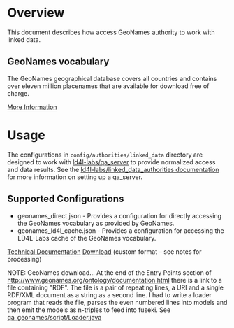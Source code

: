 # Overview

This document describes how access GeoNames authority to work with linked data. 

## GeoNames vocabulary

The GeoNames geographical database covers all countries and contains over eleven million placenames that are available for download free of charge.

[More Information](http://www.geonames.org/)


# Usage

The configurations in `config/authorities/linked_data` directory are designed to work with [ld4l-labs/qa_server](https://github.com/ld4l-labs/qa_server) to provide normalized access and data results.  See the [ld4l-labs/linked_data_authorities documentation](https://github.com/ld4l-labs/linked_data_authorities/blob/master/README.md) for more information on setting up a qa_server.

## Supported Configurations

* geonames_direct.json - Provides a configuration for directly accessing the GeoNames vocabulary as provided by GeoNames.
* geonames_ld4l_cache.json - Provides a configuration for accessing the LD4L-Labs cache of the GeoNames vocabulary.

[Technical Documentation](http://www.geonames.org/export/geonames-search.html)
[Download](http://www.geonames.org/ontology/documentation.html) (custom format – see notes for processing)

NOTE: GeoNames download…  At the end of the Entry Points section of http://www.geonames.org/ontology/documentation.html there is a link to a file containing "RDF".  The file is a pair of repeating lines, a URI and a single RDF/XML document as a string as a second line.  I had to write a loader program that reads the file, parses the even numbered lines into models and then emit the models as n-triples to feed into fuseki.  See [qa_geonames/script/Loader.java](https://github.com/ld4l-labs/linked_data_authorities/blob/master/script/Loader.java)
